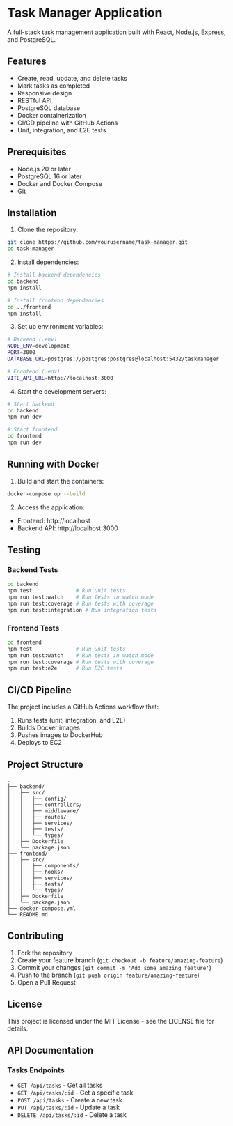 # Task Manager Application

A full-stack task management application built with React, Node.js, Express, and PostgreSQL.

## Features

- Create, read, update, and delete tasks
- Mark tasks as completed
- Responsive design
- RESTful API
- PostgreSQL database
- Docker containerization
- CI/CD pipeline with GitHub Actions
- Unit, integration, and E2E tests

## Prerequisites

- Node.js 20 or later
- PostgreSQL 16 or later
- Docker and Docker Compose
- Git

## Installation

1. Clone the repository:
```bash
git clone https://github.com/yourusername/task-manager.git
cd task-manager
```

2. Install dependencies:
```bash
# Install backend dependencies
cd backend
npm install

# Install frontend dependencies
cd ../frontend
npm install
```

3. Set up environment variables:
```bash
# Backend (.env)
NODE_ENV=development
PORT=3000
DATABASE_URL=postgres://postgres:postgres@localhost:5432/taskmanager

# Frontend (.env)
VITE_API_URL=http://localhost:3000
```

4. Start the development servers:
```bash
# Start backend
cd backend
npm run dev

# Start frontend
cd frontend
npm run dev
```

## Running with Docker

1. Build and start the containers:
```bash
docker-compose up --build
```

2. Access the application:
- Frontend: http://localhost
- Backend API: http://localhost:3000

## Testing

### Backend Tests
```bash
cd backend
npm test              # Run unit tests
npm run test:watch    # Run tests in watch mode
npm run test:coverage # Run tests with coverage
npm run test:integration # Run integration tests
```

### Frontend Tests
```bash
cd frontend
npm test              # Run unit tests
npm run test:watch    # Run tests in watch mode
npm run test:coverage # Run tests with coverage
npm run test:e2e      # Run E2E tests
```

## CI/CD Pipeline

The project includes a GitHub Actions workflow that:
1. Runs tests (unit, integration, and E2E)
2. Builds Docker images
3. Pushes images to DockerHub
4. Deploys to EC2

## Project Structure

```
.
├── backend/
│   ├── src/
│   │   ├── config/
│   │   ├── controllers/
│   │   ├── middleware/
│   │   ├── routes/
│   │   ├── services/
│   │   ├── tests/
│   │   └── types/
│   ├── Dockerfile
│   └── package.json
├── frontend/
│   ├── src/
│   │   ├── components/
│   │   ├── hooks/
│   │   ├── services/
│   │   ├── tests/
│   │   └── types/
│   ├── Dockerfile
│   └── package.json
├── docker-compose.yml
└── README.md
```

## Contributing

1. Fork the repository
2. Create your feature branch (`git checkout -b feature/amazing-feature`)
3. Commit your changes (`git commit -m 'Add some amazing feature'`)
4. Push to the branch (`git push origin feature/amazing-feature`)
5. Open a Pull Request

## License

This project is licensed under the MIT License - see the LICENSE file for details.

## API Documentation

### Tasks Endpoints

- `GET /api/tasks` - Get all tasks
- `GET /api/tasks/:id` - Get a specific task
- `POST /api/tasks` - Create a new task
- `PUT /api/tasks/:id` - Update a task
- `DELETE /api/tasks/:id` - Delete a task



